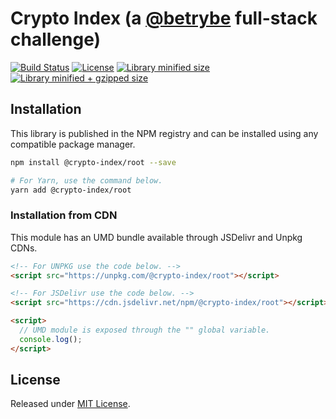 # Crypto Index (a [@betrybe](https://github.com/betrybe) full-stack challenge)

[![Build Status](https://travis-ci.org/VitorLuizC/betrybe-crypto-index.svg?branch=master)](https://travis-ci.org/VitorLuizC/betrybe-crypto-index)
[![License](https://badgen.net/github/license/VitorLuizC/betrybe-crypto-index)](./LICENSE)
[![Library minified size](https://badgen.net/bundlephobia/min/@crypto-index/root)](https://bundlephobia.com/result?p=@crypto-index/root)
[![Library minified + gzipped size](https://badgen.net/bundlephobia/minzip/@crypto-index/root)](https://bundlephobia.com/result?p=@crypto-index/root)

## Installation

This library is published in the NPM registry and can be installed using any compatible package manager.

```sh
npm install @crypto-index/root --save

# For Yarn, use the command below.
yarn add @crypto-index/root
```

### Installation from CDN

This module has an UMD bundle available through JSDelivr and Unpkg CDNs.

```html
<!-- For UNPKG use the code below. -->
<script src="https://unpkg.com/@crypto-index/root"></script>

<!-- For JSDelivr use the code below. -->
<script src="https://cdn.jsdelivr.net/npm/@crypto-index/root"></script>

<script>
  // UMD module is exposed through the "" global variable.
  console.log();
</script>
```

## License

Released under [MIT License](./LICENSE).
